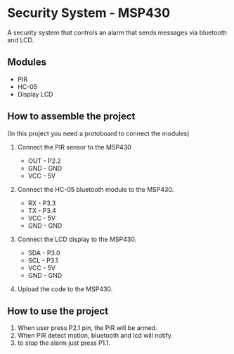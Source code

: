 # Security System - MSP430

A security system that controls an alarm that sends messages via bluetooth and LCD.

## Modules

* PIR
* HC-05
* Display LCD

## How to assemble the project
(In this project you need a protoboard to connect the modules)

1. Connect the PIR sensor to the MSP430
   - OUT - P2.2
   - GND - GND
   - VCC - 5V
2. Connect the HC-05 bluetooth module to the MSP430.
   - RX - P3.3
   - TX - P3.4
   - VCC - 5V
   - GND - GND
3. Connect the LCD display to the MSP430.
   - SDA - P3.0
   - SCL - P3.1
   - VCC - 5V
   - GND - GND
     
4. Upload the code to the MSP430.

## How to use the project

1. When user press P2.1 pin, the PIR will be armed.
2. When PIR detect motion, bluetooth and lcd will notify.
3. to stop the alarm just press P1.1.

